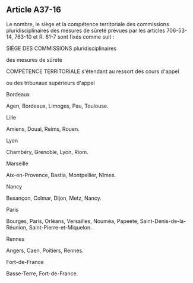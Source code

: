 Article A37-16
----
Le nombre, le siège et la compétence territoriale des commissions
pluridisciplinaires des mesures de sûreté prévues par les articles 706-53-14,
763-10 et R. 61-7 sont fixés comme suit :

SIÈGE DES COMMISSIONS pluridisciplinaires

des mesures de sûreté

COMPÉTENCE TERRITORIALE s'étendant au ressort des cours d'appel

ou des tribunaux supérieurs d'appel

Bordeaux

Agen, Bordeaux, Limoges, Pau, Toulouse.

Lille

Amiens, Douai, Reims, Rouen.

Lyon

Chambéry, Grenoble, Lyon, Riom.

Marseille

Aix-en-Provence, Bastia, Montpellier, Nîmes.

Nancy

Besançon, Colmar, Dijon, Metz, Nancy.

Paris

Bourges, Paris, Orléans, Versailles, Nouméa, Papeete, Saint-Denis-de-la-Réunion,
Saint-Pierre-et-Miquelon.

Rennes

Angers, Caen, Poitiers, Rennes.

Fort-de-France

Basse-Terre, Fort-de-France.

